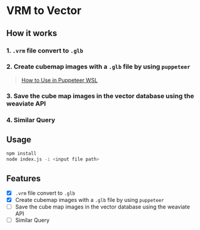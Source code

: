 # VRM to Vector

<!-- 어떻게 동작하는 가 -->

## How it works

### 1. `.vrm` file convert to `.glb`

### 2. Create cubemap images with a `.glb` file by using `puppeteer`

> [How to Use in Puppeteer WSL](https://pptr.dev/troubleshooting#running-puppeteer-on-wsl-windows-subsystem-for-linux)

### 3. Save the cube map images in the vector database using the weaviate API

### 4. Similar Query

## Usage

```bash
npm install
node index.js -i <input file path>
```

## Features

- [x] `.vrm` file convert to `.glb`
- [x] Create cubemap images with a `.glb` file by using `puppeteer`
- [ ] Save the cube map images in the vector database using the weaviate API
- [ ] Similar Query
